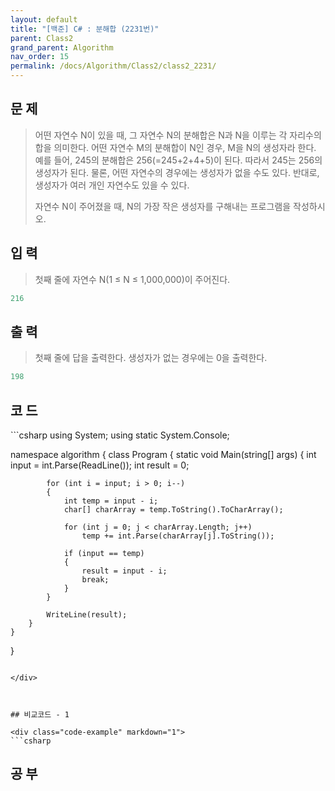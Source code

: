 ```yaml
---
layout: default
title: "[백준] C# : 분해합 (2231번)"
parent: Class2
grand_parent: Algorithm
nav_order: 15
permalink: /docs/Algorithm/Class2/class2_2231/
---
```


## 문 제

> 어떤 자연수 N이 있을 때, 그 자연수 N의 분해합은 N과 N을 이루는 각 자리수의 합을 의미한다. 어떤 자연수 M의 분해합이 N인 경우, M을 N의 생성자라 한다. 예를 들어, 245의 분해합은 256(=245+2+4+5)이 된다. 따라서 245는 256의 생성자가 된다. 물론, 어떤 자연수의 경우에는 생성자가 없을 수도 있다. 반대로, 생성자가 여러 개인 자연수도 있을 수 있다.
> 
> 자연수 N이 주어졌을 때, N의 가장 작은 생성자를 구해내는 프로그램을 작성하시오.

## 입 력

> 첫째 줄에 자연수 N(1 ≤ N ≤ 1,000,000)이 주어진다.


```yaml
216
```

## 출 력

> 첫째 줄에 답을 출력한다. 생성자가 없는 경우에는 0을 출력한다.



```yaml
198
```

## 코 드

<div class="code-example" markdown="1">
```csharp
using System;
using static System.Console;

namespace algorithm
{
    class Program
    {
        static void Main(string[] args)
        {
            int input = int.Parse(ReadLine());
            int result = 0;

            for (int i = input; i > 0; i--)
            {
                int temp = input - i;
                char[] charArray = temp.ToString().ToCharArray();

                for (int j = 0; j < charArray.Length; j++)
                    temp += int.Parse(charArray[j].ToString());

                if (input == temp)
                {
                    result = input - i;
                    break;
                }
            }

            WriteLine(result);
        }
    }
}

```

</div>



## 비교코드 - 1

<div class="code-example" markdown="1">
```csharp
```

</div>


## 공 부